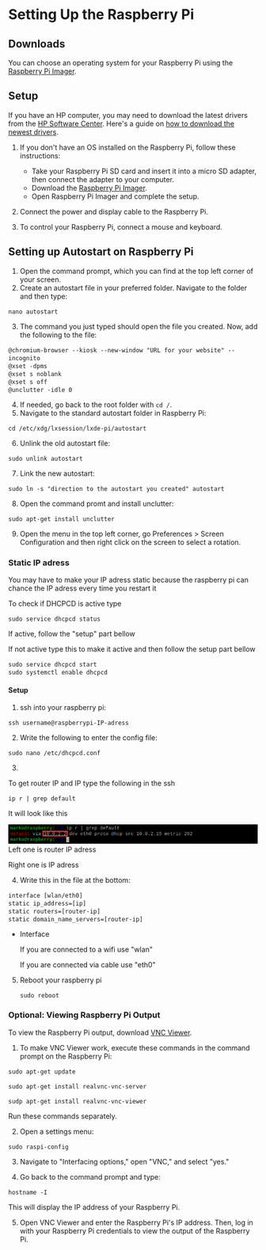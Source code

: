 # Setting Up the Raspberry Pi

## Downloads

You can choose an operating system for your Raspberry Pi using the [Raspberry Pi Imager](https://www.raspberrypi.com/software/).

## Setup

If you have an HP computer, you may need to download the latest drivers from the [HP Software Center](https://support.hp.com/se-sv/drivers). Here's a guide on [how to download the newest drivers](https://www.youtube.com/watch?v=j5rt3xSIWik).

1. If you don't have an OS installed on the Raspberry Pi, follow these instructions:

   - Take your Raspberry Pi SD card and insert it into a micro SD adapter, then connect the adapter to your computer.
   - Download the [Raspberry Pi Imager](https://www.raspberrypi.com/software/).
   - Open Raspberry Pi Imager and complete the setup.

2. Connect the power and display cable to the Raspberry Pi.
3. To control your Raspberry Pi, connect a mouse and keyboard.

## Setting up Autostart on Raspberry Pi

1. Open the command prompt, which you can find at the top left corner of your screen.
2. Create an autostart file in your preferred folder. Navigate to the folder and then type:

```
nano autostart
```


3. The command you just typed should open the file you created. Now, add the following to the file:

```
@chromium-browser --kiosk --new-window "URL for your website" --incognito
@xset -dpms
@xset s noblank
@xset s off
@unclutter -idle 0

```

4. If needed, go back to the root folder with `cd /`.
5. Navigate to the standard autostart folder in Raspberry Pi:

```
cd /etc/xdg/lxsession/lxde-pi/autostart
```

6. Unlink the old autostart file:

```
sudo unlink autostart
```

7. Link the new autostart:

```
sudo ln -s "direction to the autostart you created" autostart
```
8. Open the command promt and install unclutter:
```
sudo apt-get install unclutter
```

9. Open the menu in the top left corner, go Preferences > Screen Configuration and then right click on the screen to select a rotation.

### Static IP adress

You may have to make your IP adress static because the raspberry pi can chance the IP adress every time you restart it

To check if DHCPCD is active type
```
sudo service dhcpcd status
```

If active, follow the "setup" part bellow

If not active type this to make it active and then follow the setup part bellow
```
sudo service dhcpcd start
sudo systemctl enable dhcpcd
```

#### Setup

1. ssh into your raspberry pi:

```
ssh username@raspberrypi-IP-adress
```

2. Write the following to enter the config file:
```
sudo nano /etc/dhcpcd.conf
```

3.  
To get router IP and IP type the following in the ssh
   ```
   ip r | grep default
   ```
   It will look like this
      
![](/Documention/MicrosoftTeams-image%20(1).png)
   Left one is router IP adress

   Right one is IP adress

4. Write this in the file at the bottom:
```
interface [wlan/eth0]
static ip_address=[ip]
static routers=[router-ip]
static domain_name_servers=[router-ip]
```
* Interface 
      
   If you are connected to a wifi use "wlan"
   
   If you are connected via cable use "eth0"


5. Reboot your raspberry pi
   ```
   sudo reboot
   ```



### Optional: Viewing Raspberry Pi Output

To view the Raspberry Pi output, download [VNC Viewer](https://www.realvnc.com/en/connect/download/viewer/).

1. To make VNC Viewer work, execute these commands in the command prompt on the Raspberry Pi:

```
sudo apt-get update
```
```
sudo apt-get install realvnc-vnc-server
```
```
sudp apt-get install realvnc-vnc-viewer
```

Run these commands separately.

2. Open a settings menu:

```
sudo raspi-config
```

3. Navigate to "Interfacing options," open "VNC," and select "yes."

4. Go back to the command prompt and type:

```
hostname -I
```

This will display the IP address of your Raspberry Pi.

5. Open VNC Viewer and enter the Raspberry Pi's IP address. Then, log in with your Raspberry Pi credentials to view the output of the Raspberry Pi.




